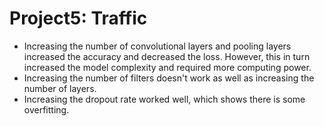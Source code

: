 # Project5: Traffic

<ul>
<li>Increasing the number of convolutional layers and pooling layers increased the accuracy and decreased the loss. However, this in turn increased the model complexity and required more computing power.</li>
<li>Increasing the number of filters doesn't work as well as increasing the number of layers.</li>
<li>Increasing the dropout rate worked well, which shows there is some overfitting.</li>
</ul>